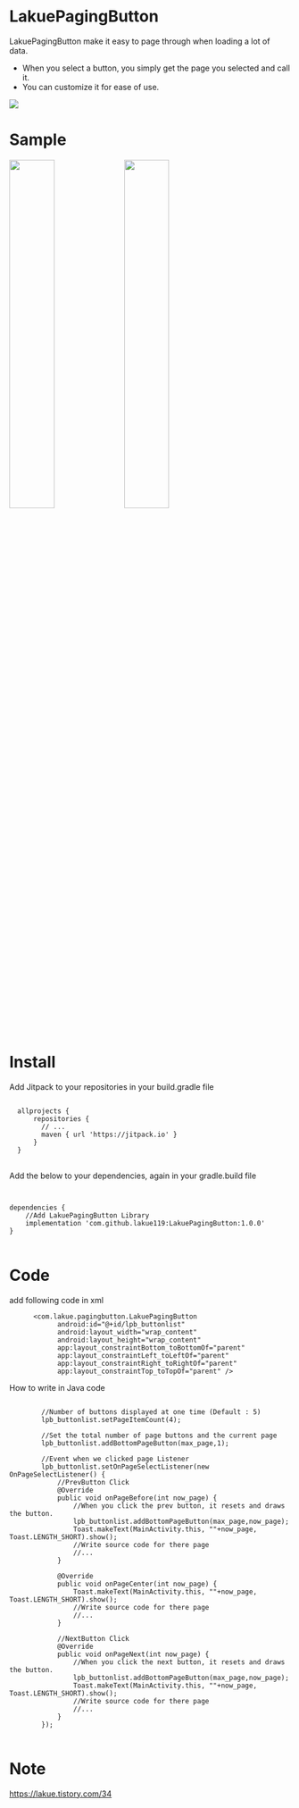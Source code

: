 # LakuePagingButton
LakuePagingButton make it easy to page through when loading a lot of data.
* When you select a button, you simply get the page you selected and call it.
* You can customize it for ease of use.  

[![](https://jitpack.io/v/lakue119/LakuePagingButton.svg)](https://jitpack.io/#lakue119/LakuePagingButton)
# Sample

<div>
<img width="40%" src="https://user-images.githubusercontent.com/31702431/75774172-b7e3f600-5d92-11ea-99a0-6787dbecf0bc.gif">
<img width="40%" src="https://user-images.githubusercontent.com/31702431/75774183-badee680-5d92-11ea-83c0-3488209486ba.gif">
</div>

# Install
Add Jitpack to your repositories in your build.gradle file
<pre>
<code>
  allprojects {
      repositories {
        // ...
        maven { url 'https://jitpack.io' }
      }
  }
</code>
</pre>

Add the below to your dependencies, again in your gradle.build file

<pre>
<code>

dependencies {
    //Add LakuePagingButton Library
    implementation 'com.github.lakue119:LakuePagingButton:1.0.0'
}
</code>
</pre>

# Code
add following code in xml

```
      <com.lakue.pagingbutton.LakuePagingButton
            android:id="@+id/lpb_buttonlist"
            android:layout_width="wrap_content"
            android:layout_height="wrap_content"
            app:layout_constraintBottom_toBottomOf="parent"
            app:layout_constraintLeft_toLeftOf="parent"
            app:layout_constraintRight_toRightOf="parent"
            app:layout_constraintTop_toTopOf="parent" />
```

How to write in Java code

<pre>
<code>
        //Number of buttons displayed at one time (Default : 5)
        lpb_buttonlist.setPageItemCount(4);
       
        //Set the total number of page buttons and the current page
        lpb_buttonlist.addBottomPageButton(max_page,1);

        //Event when we clicked page Listener
        lpb_buttonlist.setOnPageSelectListener(new OnPageSelectListener() {
            //PrevButton Click
            @Override
            public void onPageBefore(int now_page) {
                //When you click the prev button, it resets and draws the button.
                lpb_buttonlist.addBottomPageButton(max_page,now_page);
                Toast.makeText(MainActivity.this, ""+now_page, Toast.LENGTH_SHORT).show();
                //Write source code for there page
                //...
            }

            @Override
            public void onPageCenter(int now_page) {
                Toast.makeText(MainActivity.this, ""+now_page, Toast.LENGTH_SHORT).show();
                //Write source code for there page
                //...
            }

            //NextButton Click
            @Override
            public void onPageNext(int now_page) {
                //When you click the next button, it resets and draws the button.
                lpb_buttonlist.addBottomPageButton(max_page,now_page);
                Toast.makeText(MainActivity.this, ""+now_page, Toast.LENGTH_SHORT).show();
                //Write source code for there page
                //...
            }
        });
</code>
</pre>

# Note

https://lakue.tistory.com/34
